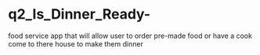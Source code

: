 # q2_Is_Dinner_Ready-
food service app that will allow user to order pre-made food or have a cook come to there house to make them dinner
